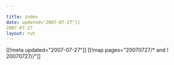 ```yaml
---

title: index
date: updated="2007-07-27"]]
2007-07-27
layout: rut
---
```


[[!meta updated="2007-07-27"]]
[[!map pages="20070727/* and ! 20070727/*/*"]]
